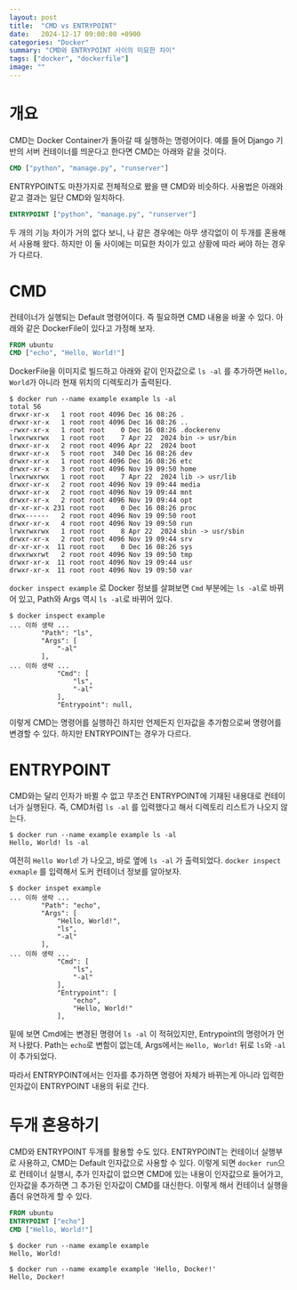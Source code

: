 ```yaml
---
layout: post
title:  "CMD vs ENTRYPOINT"
date:   2024-12-17 09:00:00 +0900
categories: "Docker"
summary: "CMD와 ENTRYPOINT 사이의 미묘한 차이"
tags: ["docker", "dockerfile"]
image: ""
---
```


# 개요

CMD는 Docker Container가 돌아갈 때 실행하는 명령어이다. 예를 들어 Django 기반의 서버 컨테이너를 띄운다고 한다면 CMD는 아래와 같을 것이다.

```dockerfile
CMD ["python", "manage.py", "runserver"]
```

ENTRYPOINT도 마찬가지로 전체적으로 봤을 땐 CMD와 비슷하다. 사용법은 아래와 같고 결과는 일단 CMD와 일치하다.

```dockerfile
ENTRYPOINT ["python", "manage.py", "runserver"]
```

두 개의 기능 차이가 거의 없다 보니, 나 같은 경우에는 아무 생각없이 이 두개를 혼용해서 사용해 왔다. 하지만 이 둘 사이에는 미묘한 차이가 있고 상황에 따라 써야 하는 경우가 다르다.

# CMD

컨테이너가 실행되는 Default 명령어이다. 즉 필요하면 CMD 내용을 바꿀 수 있다. 아래와 같은 DockerFile이 있다고 가정해 보자.

```dockerfile
FROM ubuntu
CMD ["echo", "Hello, World!"]
```

DockerFile을 이미지로 빌드하고 아래와 같이 인자값으로 `ls -al` 를 추가하면 `Hello, World`가 아니라 현재 위치의 디렉토리가 출력된다.

```shell
$ docker run --name example example ls -al
total 56
drwxr-xr-x   1 root root 4096 Dec 16 08:26 .
drwxr-xr-x   1 root root 4096 Dec 16 08:26 ..
-rwxr-xr-x   1 root root    0 Dec 16 08:26 .dockerenv
lrwxrwxrwx   1 root root    7 Apr 22  2024 bin -> usr/bin
drwxr-xr-x   2 root root 4096 Apr 22  2024 boot
drwxr-xr-x   5 root root  340 Dec 16 08:26 dev
drwxr-xr-x   1 root root 4096 Dec 16 08:26 etc
drwxr-xr-x   3 root root 4096 Nov 19 09:50 home
lrwxrwxrwx   1 root root    7 Apr 22  2024 lib -> usr/lib
drwxr-xr-x   2 root root 4096 Nov 19 09:44 media
drwxr-xr-x   2 root root 4096 Nov 19 09:44 mnt
drwxr-xr-x   2 root root 4096 Nov 19 09:44 opt
dr-xr-xr-x 231 root root    0 Dec 16 08:26 proc
drwx------   2 root root 4096 Nov 19 09:50 root
drwxr-xr-x   4 root root 4096 Nov 19 09:50 run
lrwxrwxrwx   1 root root    8 Apr 22  2024 sbin -> usr/sbin
drwxr-xr-x   2 root root 4096 Nov 19 09:44 srv
dr-xr-xr-x  11 root root    0 Dec 16 08:26 sys
drwxrwxrwt   2 root root 4096 Nov 19 09:50 tmp
drwxr-xr-x  11 root root 4096 Nov 19 09:44 usr
drwxr-xr-x  11 root root 4096 Nov 19 09:50 var
```

`docker inspect example` 로 Docker 정보를 살펴보면 `Cmd` 부분에는 `ls -al`로 바뀌어 있고, Path와 Args 역시 `ls -al`로 바뀌어 있다.

```shell
$ docker inspect example
... 이하 생략 ...
        "Path": "ls",
        "Args": [
            "-al"
        ],
... 이하 생략 ...
            "Cmd": [
                "ls",
                "-al"
            ],
            "Entrypoint": null,
```

이렇게 CMD는 명령어를 실행하긴 하지만 언제든지 인자값을 추가함으로써 명령어를 변경할 수 있다. 하지만 ENTRYPOINT는 경우가 다르다.

# ENTRYPOINT

CMD와는 달리 인자가 바뀔 수 없고 무조건 ENTRYPOINT에 기재된 내용대로 컨테이너가 실행된다. 즉, CMD처럼 `ls -al` 를 입력했다고 해서 디렉토리 리스트가 나오지 않는다.

```shell
$ docker run --name example example ls -al
Hello, World! ls -al
```

여전히 `Hello World`! 가 나오고, 바로 옆에 `ls -al` 가 출력되었다. `docker inspect exmaple` 를 입력해서 도커 컨테이너 정보를 알아보자.
```shell
$ docker inspet example
... 이하 생략 ...
        "Path": "echo",
        "Args": [
            "Hello, World!",
            "ls",
            "-al"
        ],
... 이하 생략 ...
            "Cmd": [
                "ls",
                "-al"
            ],
            "Entrypoint": [
                "echo",
                "Hello, World!"
            ],
```

밑에 보면 Cmd에는 변경된 명령어 `ls -al` 이 적혀있지만, Entrypoint의 명령어가 먼저 나왔다. Path는 `echo`로 변함이 없는데, Args에서는 `Hello, World!` 뒤로 `ls`와 `-al`이 추가되었다.

따라서 ENTRYPOINT에서는 인자를 추가하면 명령어 자체가 바뀌는게 아니라 입력한 인자값이 ENTRYPOINT 내용의 뒤로 간다.

# 두개 혼용하기 

CMD와 ENTRYPOINT 두개를 활용할 수도 있다. ENTRYPOINT는 컨테이너 실행부로 사용하고, CMD는 Default 인자값으로 사용할 수 있다. 이렇게 되면 `docker run`으로 컨테이너 실행시, 추가 인자값이 없으면 CMD에 있는 내용이 인자값으로 들어가고, 인자값을 추가하면 그 추가된 인자값이 CMD를 대신한다. 이렇게 해서 컨테이너 실행을 좀더 유연하게 할 수 있다.

```dockerfile
FROM ubuntu
ENTRYPOINT ["echo"]
CMD ["Hello, World!"]
```

```shell
$ docker run --name example example
Hello, World!

$ docker run --name example example 'Hello, Docker!'
Hello, Docker!
```